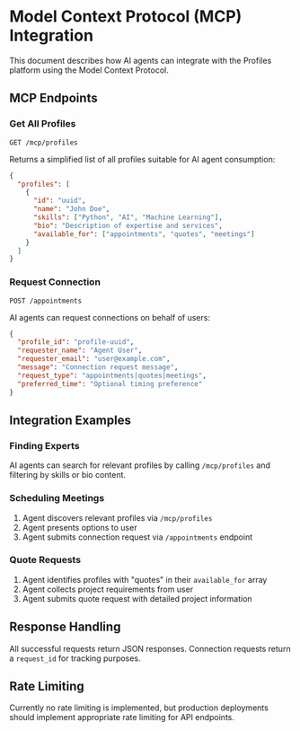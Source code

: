 # Model Context Protocol (MCP) Integration

This document describes how AI agents can integrate with the Profiles platform using the Model Context Protocol.

## MCP Endpoints

### Get All Profiles
```
GET /mcp/profiles
```

Returns a simplified list of all profiles suitable for AI agent consumption:

```json
{
  "profiles": [
    {
      "id": "uuid",
      "name": "John Doe",
      "skills": ["Python", "AI", "Machine Learning"],
      "bio": "Description of expertise and services",
      "available_for": ["appointments", "quotes", "meetings"]
    }
  ]
}
```

### Request Connection
```
POST /appointments
```

AI agents can request connections on behalf of users:

```json
{
  "profile_id": "profile-uuid",
  "requester_name": "Agent User",
  "requester_email": "user@example.com",
  "message": "Connection request message",
  "request_type": "appointments|quotes|meetings",
  "preferred_time": "Optional timing preference"
}
```

## Integration Examples

### Finding Experts
AI agents can search for relevant profiles by calling `/mcp/profiles` and filtering by skills or bio content.

### Scheduling Meetings
1. Agent discovers relevant profiles via `/mcp/profiles`
2. Agent presents options to user
3. Agent submits connection request via `/appointments` endpoint

### Quote Requests
1. Agent identifies profiles with "quotes" in their `available_for` array
2. Agent collects project requirements from user
3. Agent submits quote request with detailed project information

## Response Handling

All successful requests return JSON responses. Connection requests return a `request_id` for tracking purposes.

## Rate Limiting

Currently no rate limiting is implemented, but production deployments should implement appropriate rate limiting for API endpoints.